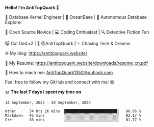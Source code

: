 
**Hello! I'm AntiTopQuark 👋**

🔧 Database Kernel Engineer | 🌊 OceanBase | 🤖 Autonomous Database Explorer

🌱 Open Source Novice | 💻 Coding Enthusiast | 🔍 Detective Fiction Fan

😸 Cat Dad x2 | 🎉 @AntiTopQuark | ✨ Chasing Tech & Dreams

🌐 My blog: https://antitopquark.website/

📄 My Resume: https://antitopquark.website/downloads/resume_cn.pdf

📧 How to reach me: AntiTopQuark1350@outlook.com

Feel free to follow my GitHub and connect with me! 😄

📊 **The last 7 days I spent my time on** 

<!--START_SECTION:waka-->
```text
14 September, 2024 - 20 September, 2024

Other      34 hrs 26 mins  ████████████████████████░   96.06 % 
Markdown   46 mins         ░░░░░░░░░░░░░░░░░░░░░░░░░   02.17 % 
C++        38 mins         ░░░░░░░░░░░░░░░░░░░░░░░░░   01.77 %
```
<!--END_SECTION:waka-->


